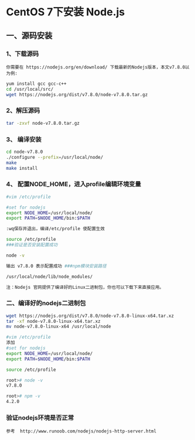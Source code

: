 # CentOS 7下安装 Node.js

## 一、源码安装

### 1、下载源码
    你需要在 https://nodejs.org/en/download/ 下载最新的Nodejs版本，本文v7.8.0以为例:
```bash
yum install gcc gcc-c++
cd /usr/local/src/
wget https://nodejs.org/dist/v7.8.0/node-v7.8.0.tar.gz
```

### 2、解压源码
```bash
tar -zxvf node-v7.8.0.tar.gz
```

### 3、 编译安装
```bash
cd node-v7.8.0
./configure --prefix=/usr/local/node/
make
make install
```

### 4、 配置NODE_HOME，进入profile编辑环境变量
```bash
#vim /etc/profile

#set for nodejs
export NODE_HOME=/usr/local/node/
export PATH=$NODE_HOME/bin:$PATH

:wq保存并退出，编译/etc/profile 使配置生效

source /etc/profile
###验证是否安装配置成功

node -v

输出 v7.8.0 表示配置成功 ###npm模块安装路径

/usr/local/node/lib/node_modules/

注：Nodejs 官网提供了编译好的Linux二进制包，你也可以下载下来直接应用。
```

### 二、编译好的nodejs二进制包
```bash
wget https://nodejs.org/dist/v7.8.0/node-v7.8.0-linux-x64.tar.xz
tar -xf node-v7.8.0-linux-x64.tar.xz
mv node-v7.8.0-linux-x64 /usr/local/node

#vim /etc/profile
添加
#set for nodejs
export NODE_HOME=/usr/local/node/
export PATH=$NODE_HOME/bin:$PATH

source /etc/profile

root># node -v
v7.8.0

root># npm -v
4.2.0
```

### 验证nodejs环境是否正常

    参考  http://www.runoob.com/nodejs/nodejs-http-server.html

